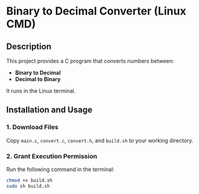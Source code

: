 # Binary to Decimal Converter (Linux CMD)

## Description  
This project provides a C program that converts numbers between:  
- **Binary to Decimal**  
- **Decimal to Binary**  

It runs in the Linux terminal.  

## Installation and Usage  

### 1. Download Files  
Copy `main.c`, `convert.c`, `convert.h`, and `build.sh` to your working directory.  

### 2. Grant Execution Permission  
Run the following command in the terminal:  
```sh
chmod +x build.sh
sudo sh build.sh
